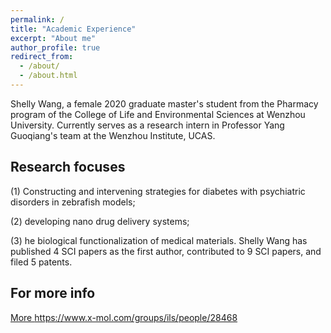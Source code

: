 ```yaml
---
permalink: /
title: "Academic Experience"
excerpt: "About me"
author_profile: true
redirect_from: 
  - /about/
  - /about.html
---
```


Shelly Wang, a female 2020 graduate master's student from the Pharmacy program of the College of Life and Environmental Sciences at Wenzhou University.
Currently serves as a research intern in Professor Yang Guoqiang's team at the Wenzhou Institute, UCAS. 
 
Research focuses
------
(1) Constructing and intervening strategies for diabetes with psychiatric disorders in zebrafish models; 

(2) developing nano drug delivery systems; 

(3) he biological functionalization of medical materials. 
Shelly Wang has published 4 SCI papers as the first author, contributed to 9 SCI papers, and filed 5 patents.

For more info
------
[More ](https://www.x-mol.com/groups/ils/people/28468)https://www.x-mol.com/groups/ils/people/28468
